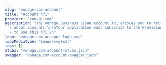 ```yaml
---
slug: "vonage-com-account"
title: "Account API"
provider: "vonage.com"
description: "The Vonage Business Cloud Account API enables you to retrieve information\
  \ about accounts.\n\nYour application must subscribe to the Provisioning API suite\
  \ to use this API.\n"
logo: "vonage.com-account-logo.svg"
logoMediaType: "image/svg+xml"
tags: []
stubs: "vonage.com-account-stubs.json"
swagger: "vonage.com-account-swagger.json"
---
```

